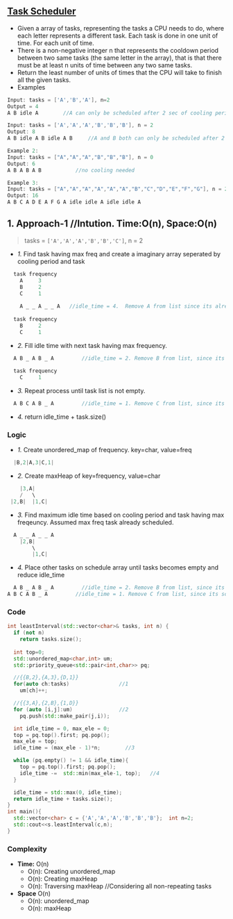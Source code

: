 ## [Task Scheduler](https://leetcode.com/problems/task-scheduler/)
- Given a array of tasks, representing the tasks a CPU needs to do, where each letter represents a different task. Each task is done in one unit of time. For each unit of time.
- There is a non-negative integer n that represents the cooldown period between two same tasks (the same letter in the array), that is that there must be at least n units of time between any two same tasks.
- Return the least number of units of times that the CPU will take to finish all the given tasks.
- Examples
```c
Input: tasks = ['A','B','A'], n=2
Output = 4
A B idle A        //A can only be scheduled after 2 sec of cooling period

Input: tasks = ['A','A','A','B','B','B'], n = 2
Output: 8
A B idle A B idle A B     //A and B both can only be scheduled after 2 sec of cooling period

Example 2:
Input: tasks = ["A","A","A","B","B","B"], n = 0
Output: 6
A B A B A B           //no cooling needed

Example 3:
Input: tasks = ["A","A","A","A","A","A","B","C","D","E","F","G"], n = 2
Output: 16
A B C A D E A F G A idle idle A idle idle A
```

## 1. Approach-1    //Intution. Time:O(n), Space:O(n)
> tasks = `['A','A','A','B','B','C']`, n = 2

  - *1.* Find task having max freq and create a imaginary array seperated by cooling period and task
```c
  task frequency
    A     3
    B     2
    C     1    
    
    A _ _ A _ _ A   //idle_time = 4.  Remove A from list since its already schedueled
    
  task frequency
    B     2
    C     1
```
  - *2.* Fill idle time with next task having max frequency.
```c
  A B _ A B _ A         //idle_time = 2. Remove B from list, since its scheduled.
  
  task frequency
    C     1
```
  - *3.* Repeat process until task list is not empty.
```c
  A B C A B _ A         //idle_time = 1. Remove C from list, since its scheduled.  
```
  - *4.* return idle_time + task.size()

### Logic
  - *1.* Create unordered_map of frequency. key=char, value=freq
```c
  |B,2|A,3|C,1|
```
  - *2.* Create maxHeap of key=frequency, value=char
```c
    |3,A|
    /   \
 |2,B|  |1,C|
```
  - *3.* Find maximum idle time based on cooling period and task having max freqeuncy. Assumed max freq task already scheduled.
```c
  A _ _ A _ _ A
    |2,B|
        \
        |1,C|
```
  - *4.* Place other tasks on schedule array until tasks becomes empty and reduce idle_time
```c
  A B _ A B _ A         //idle_time = 2. Remove B from list, since its scheduled.
A B C A B _ A         //idle_time = 1. Remove C from list, since its scheduled.    
```
### Code
```c++
int leastInterval(std::vector<char>& tasks, int n) {
  if (not n)
    return tasks.size();
    
  int top=0;
  std::unordered_map<char,int> um;
  std::priority_queue<std::pair<int,char>> pq;

  //{{B,2},{A,3},{D,1}}
  for(auto ch:tasks)                //1
    um[ch]++;

  //{{3,A},{2,B},{1,D}}
  for (auto [i,j]:um)               //2
    pq.push(std::make_pair(j,i));

  int idle_time = 0, max_ele = 0;
  top = pq.top().first; pq.pop();
  max_ele = top;
  idle_time = (max_ele - 1)*n;        //3

  while (pq.empty() != 1 && idle_time){
    top = pq.top().first; pq.pop();
    idle_time -=  std::min(max_ele-1, top);   //4
  }

  idle_time = std::max(0, idle_time);
  return idle_time + tasks.size();
}
int main(){
  std::vector<char> c = {'A','A','A','B','B','B'};  int n=2;
  std::cout<<s.leastInterval(c,n);
}  
```
### Complexity
- **Time:** O(n)
  - O(n): Creating unordered_map
  - O(n): Creating maxHeap
  - O(n): Traversing maxHeap  //Considering all non-repeating tasks 
- **Space** O(n)
  - O(n): unordered_map
  - O(n): maxHeap
